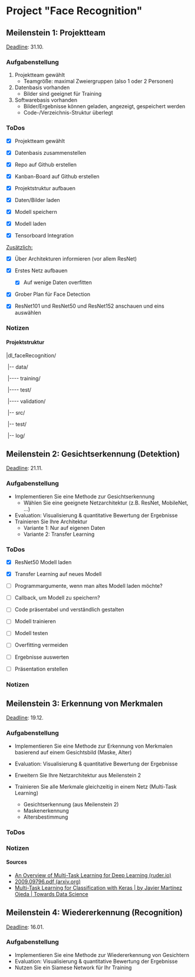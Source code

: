 # Project "Face Recognition"



## Meilenstein 1: Projektteam

<u>Deadline</u>: 31.10.

### Aufgabenstellung

1. Projektteam gewählt
   	- Teamgröße: maximal Zweiergruppen (also 1 oder 2 Personen) 
 2. Datenbasis vorhanden
    - Bilder sind geeignet für Training 
3. Softwarebasis vorhanden
   - Bilder/Ergebnisse können geladen, angezeigt, gespeichert werden
   - Code-/Verzeichnis-Struktur überlegt



### ToDos

- [x] Projektteam gewählt
- [x] Datenbasis zusammenstellen
- [x] Repo auf Github erstellen
- [x] Kanban-Board auf Github erstellen
- [x] Projektstruktur aufbauen
- [x] Daten/Bilder laden
- [x] Modell speichern
- [x] Modell laden
- [x] Tensorboard Integration



<u>Zusätzlich:</u>

- [x] Über Architekturen informieren (vor allem ResNet)
- [x] Erstes Netz aufbauen
  - [x] Auf wenige Daten overfitten
- [x] Grober Plan für Face Detection
- [x] ResNet101 und ResNet50 und ResNet152 anschauen und eins auswählen



### Notizen

#### Projektstruktur

|dl_faceRecognition/

​	|-- data/

​		|---- training/

​		|---- test/

​		|---- validation/

​	|-- src/

​	|-- test/

​	|-- log/



## Meilenstein 2: Gesichtserkennung (Detektion)

<u>Deadline</u>: 21.11.

### Aufgabenstellung

- Implementieren Sie eine Methode zur Gesichtserkennung
  - Wählen Sie eine geeignete Netzarchitektur (z.B. ResNet, MobileNet, …)
- Evaluation: Visualisierung & quantitative Bewertung der Ergebnisse
- Trainieren Sie Ihre Architektur
  - Variante 1: Nur auf eigenen Daten 
  - Variante 2: Transfer Learning 



### ToDos

- [x] ResNet50 Modell laden
- [x] Transfer Learning auf neues Modell
- [ ] Programmargumente, wenn man altes Modell laden möchte?
- [ ] Callback, um Modell zu speichern?
- [ ] Code präsentabel und verständlich gestalten
- [ ] Modell trainieren
- [ ] Modell testen
- [ ] Overfitting vermeiden
- [ ] Ergebnisse auswerten
- [ ] Präsentation erstellen



### Notizen





## Meilenstein 3: Erkennung von Merkmalen

<u>Deadline</u>: 19.12.

### Aufgabenstellung

- Implementieren Sie eine Methode zur Erkennung von  Merkmalen basierend auf einem Gesichtsbild (Maske, Alter) 

- Evaluation: Visualisierung & quantitative Bewertung der Ergebnisse

- Erweitern Sie Ihre Netzarchitektur aus Meilenstein 2 

- Trainieren Sie alle Merkmale gleichzeitig in einem Netz (Multi-Task Learning) 

  - Gesichtserkennung (aus Meilenstein 2) 
  - Maskenerkennung 
  - Altersbestimmung



### ToDos



### Notizen

#### Sources

- [An Overview of Multi-Task Learning for Deep Learning (ruder.io)](https://ruder.io/multi-task/)
- [2009.09796.pdf (arxiv.org)](https://arxiv.org/pdf/2009.09796.pdf)
- [Multi-Task Learning for Classification with Keras | by Javier Martínez Ojeda | Towards Data Science](https://towardsdatascience.com/multi-task-learning-for-computer-vision-classification-with-keras-36c52e6243d2)



## Meilenstein 4: Wiedererkennung (Recognition)

<u>Deadline</u>: 16.01.

### Aufgabenstellung

- Implementieren Sie eine Methode zur Wiedererkennung von Gesichtern
- Evaluation: Visualisierung & quantitative Bewertung der Ergebnisse
- Nutzen Sie ein Siamese Network für Ihr Training
